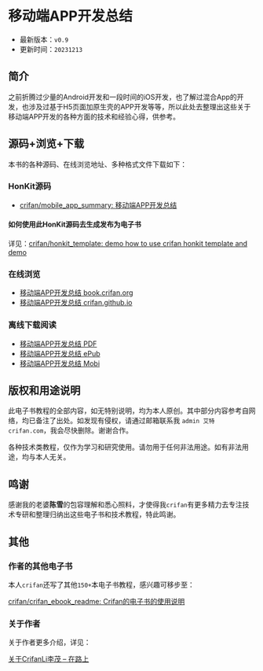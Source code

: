 # 移动端APP开发总结

* 最新版本：`v0.9`
* 更新时间：`20231213`

## 简介

之前折腾过少量的Android开发和一段时间的iOS开发，也了解过混合App的开发，也涉及过基于H5页面加原生壳的APP开发等等，所以此处去整理出这些关于移动端APP开发的各种方面的技术和经验心得，供参考。

## 源码+浏览+下载

本书的各种源码、在线浏览地址、多种格式文件下载如下：

### HonKit源码

* [crifan/mobile_app_summary: 移动端APP开发总结](https://github.com/crifan/mobile_app_summary)

#### 如何使用此HonKit源码去生成发布为电子书

详见：[crifan/honkit_template: demo how to use crifan honkit template and demo](https://github.com/crifan/honkit_template)

### 在线浏览

* [移动端APP开发总结 book.crifan.org](https://book.crifan.org/books/mobile_app_summary/website/)
* [移动端APP开发总结 crifan.github.io](https://crifan.github.io/mobile_app_summary/website/)

### 离线下载阅读

* [移动端APP开发总结 PDF](https://book.crifan.org/books/mobile_app_summary/pdf/mobile_app_summary.pdf)
* [移动端APP开发总结 ePub](https://book.crifan.org/books/mobile_app_summary/epub/mobile_app_summary.epub)
* [移动端APP开发总结 Mobi](https://book.crifan.org/books/mobile_app_summary/mobi/mobile_app_summary.mobi)

## 版权和用途说明

此电子书教程的全部内容，如无特别说明，均为本人原创。其中部分内容参考自网络，均已备注了出处。如发现有侵权，请通过邮箱联系我 `admin 艾特 crifan.com`，我会尽快删除。谢谢合作。

各种技术类教程，仅作为学习和研究使用。请勿用于任何非法用途。如有非法用途，均与本人无关。

## 鸣谢

感谢我的老婆**陈雪**的包容理解和悉心照料，才使得我`crifan`有更多精力去专注技术专研和整理归纳出这些电子书和技术教程，特此鸣谢。

## 其他

### 作者的其他电子书

本人`crifan`还写了其他`150+`本电子书教程，感兴趣可移步至：

[crifan/crifan_ebook_readme: Crifan的电子书的使用说明](https://github.com/crifan/crifan_ebook_readme)

### 关于作者

关于作者更多介绍，详见：

[关于CrifanLi李茂 – 在路上](https://www.crifan.org/about/)
